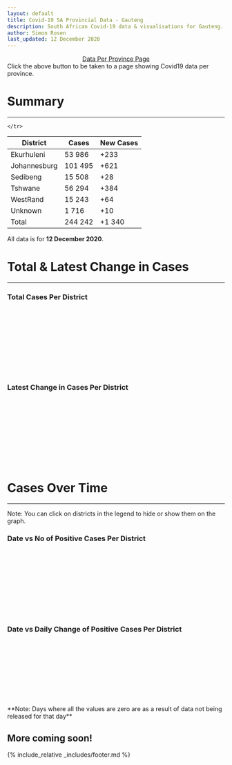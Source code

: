 ```yaml
---
layout: default
title: Covid-19 SA Provincial Data - Gauteng
description: South African Covid-19 data & visualisations for Gauteng. <br>Contains data for confirmed cases, tests, recoveries, deaths & active cases.
author: Simon Rosen
last_updated: 12 December 2020
---
```

<center><a href="/provinces" class="btn alt_btn_col">Data Per Province Page</a></center> 
Click the above button to be taken to a page showing Covid19 data per province. 

# Summary
___

<table>
<thead>
	<tr class="header">
		<th>District</th>
		<th>Cases</th>
		<th>New Cases</th>

	</tr>
</thead>
<tbody>
	<tr>
		<td class="index" markdown="span">Ekurhuleni</td>
		<td  markdown="span">53 986</td>
		<td  markdown="span">+233</td>
	</tr>
	<tr>
		<td class="index" markdown="span">Johannesburg</td>
		<td  markdown="span">101 495</td>
		<td  markdown="span">+621</td>
	</tr>
	<tr>
		<td class="index" markdown="span">Sedibeng</td>
		<td  markdown="span">15 508</td>
		<td  markdown="span">+28</td>
	</tr>
	<tr>
		<td class="index" markdown="span">Tshwane</td>
		<td  markdown="span">56 294</td>
		<td  markdown="span">+384</td>
	</tr>
	<tr>
		<td class="index" markdown="span">WestRand</td>
		<td  markdown="span">15 243</td>
		<td  markdown="span">+64</td>
	</tr>
	<tr>
		<td class="index" markdown="span">Unknown</td>
		<td  markdown="span">1 716</td>
		<td  markdown="span">+10</td>
	</tr>
	<tr>
		<td class="index total" markdown="span">Total</td>
		<td class="total" markdown="span">244 242</td>
		<td class="total" markdown="span">+1 340</td>
	</tr>
</tbody>
</table>

All data is for **12 December 2020**.

# Total & Latest Change in Cases

___

### Total Cases Per District
<div class="iframeDiv" align="center">
    <iframe class="lazy pieChart" data-src="tot_cases_per_district_gp.html" scrolling="no" frameborder="0"></iframe>
</div>

### Latest Change in Cases Per District
<div class="iframeDiv" align="center">
    <iframe class="lazy pieChart" data-src="latest_change_cases_per_district_gp.html" scrolling="no" frameborder="0"></iframe>
</div>

# Cases Over Time

___
Note: You can click on districts in the legend to hide or show them on the graph.
### Date vs No of Positive Cases Per District
<div class="iframeDiv" align="center">
    <iframe class="lazy" data-src="date_vs_cases_per_district_gp.html" scrolling="no" frameborder="0"></iframe>
</div>

### Date vs Daily Change of Positive Cases Per District
<div class="iframeDiv" align="center">
    <iframe class="lazy" data-src="date_vs_daily_cases_per_district_gp.html" scrolling="no" frameborder="0"></iframe>
</div>
**Note: Days where all the values are zero are as a result of data not being released for that day**

## More coming soon!

{% include_relative _includes/footer.md %}